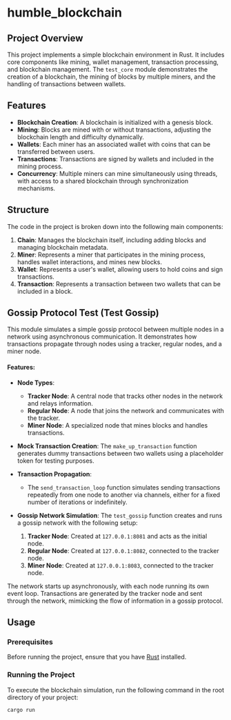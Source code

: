 # humble_blockchain

## Project Overview

This project implements a simple blockchain environment in Rust. It includes core components like mining, wallet management, transaction processing, and blockchain management. The `test_core` module demonstrates the creation of a blockchain, the mining of blocks by multiple miners, and the handling of transactions between wallets.

## Features

- **Blockchain Creation**: A blockchain is initialized with a genesis block.
- **Mining**: Blocks are mined with or without transactions, adjusting the blockchain length and difficulty dynamically.
- **Wallets**: Each miner has an associated wallet with coins that can be transferred between users.
- **Transactions**: Transactions are signed by wallets and included in the mining process.
- **Concurrency**: Multiple miners can mine simultaneously using threads, with access to a shared blockchain through synchronization mechanisms.

## Structure

The code in the project is broken down into the following main components:

1. **Chain**: Manages the blockchain itself, including adding blocks and managing blockchain metadata.
2. **Miner**: Represents a miner that participates in the mining process, handles wallet interactions, and mines new blocks.
3. **Wallet**: Represents a user's wallet, allowing users to hold coins and sign transactions.
4. **Transaction**: Represents a transaction between two wallets that can be included in a block.

## Gossip Protocol Test (Test Gossip)

This module simulates a simple gossip protocol between multiple nodes in a network using asynchronous communication. It demonstrates how transactions propagate through nodes using a tracker, regular nodes, and a miner node.

#### Features:

- **Node Types**:
  - **Tracker Node**: A central node that tracks other nodes in the network and relays information.
  - **Regular Node**: A node that joins the network and communicates with the tracker.
  - **Miner Node**: A specialized node that mines blocks and handles transactions.
  
- **Mock Transaction Creation**: 
  The `make_up_transaction` function generates dummy transactions between two wallets using a placeholder token for testing purposes.

- **Transaction Propagation**:
  - The `send_transaction_loop` function simulates sending transactions repeatedly from one node to another via channels, either for a fixed number of iterations or indefinitely.
  
- **Gossip Network Simulation**:
  The `test_gossip` function creates and runs a gossip network with the following setup:
  
  1. **Tracker Node**: Created at `127.0.0.1:8081` and acts as the initial node.
  2. **Regular Node**: Created at `127.0.0.1:8082`, connected to the tracker node.
  3. **Miner Node**: Created at `127.0.0.1:8083`, connected to the tracker node.

The network starts up asynchronously, with each node running its own event loop. Transactions are generated by the tracker node and sent through the network, mimicking the flow of information in a gossip protocol.

## Usage

### Prerequisites

Before running the project, ensure that you have [Rust](https://www.rust-lang.org/tools/install) installed.

### Running the Project

To execute the blockchain simulation, run the following command in the root directory of your project:

```bash
cargo run
```

